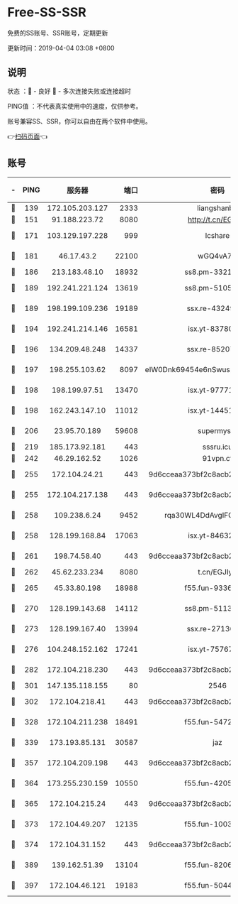 # Free-SS-SSR

免费的SS账号、SSR账号，定期更新

更新时间：2019-04-04 03:08 +0800

## 说明

状态     ：🙂 - 良好 🙁 - 多次连接失败或连接超时

PING值   ：不代表真实使用中的速度，仅供参考。

账号兼容SS、SSR，你可以自由在两个软件中使用。

👉[扫码页面](https://liesauer.github.io/Free-SS-SSR/)👈

## 账号

|-|PING|服务器|端口|密码|加密方式|区域|
|:----:|:----:|:-----:|-----:|:----:|:----:|:----:|
|🙂|139|172.105.203.127|2333|liangshanbo|chacha20|JP|
|🙂|151|91.188.223.72|8080|http://t.cn/EGJIyrl|rc4-md5|RU|
|🙂|171|103.129.197.228|999|lcshare|aes-256-cfb|US|
|🙂|181|46.17.43.2|22100|wGQ4vA7D|aes-256-gcm|RU|
|🙂|186|213.183.48.10|18932|ss8.pm-33211781|rc4-md5|RU|
|🙂|189|192.241.221.124|13619|ss8.pm-51057962|aes-256-cfb|US|
|🙂|189|198.199.109.236|19189|ssx.re-43249557|aes-256-cfb|US|
|🙂|194|192.241.214.146|16581|isx.yt-83780241|aes-256-cfb|US|
|🙂|196|134.209.48.248|14337|ssx.re-85207480|aes-256-cfb|US|
|🙂|197|198.255.103.62|8097|eIW0Dnk69454e6nSwuspv9DmS201tQ0D|aes-256-cfb|US|
|🙂|198|198.199.97.51|13470|isx.yt-97771805|aes-256-cfb|US|
|🙂|198|162.243.147.10|11012|isx.yt-14451395|aes-256-cfb|US|
|🙂|206|23.95.70.189|59608|supermyssr|chacha20-ietf|US|
|🙂|219|185.173.92.181|443|sssru.icu|rc4-md5|RU|
|🙂|242|46.29.162.52|1026|91vpn.cf|rc4-md5|RU|
|🙂|255|172.104.24.21|443|9d6cceaa373bf2c8acb22e60b6a58be6|aes-256-cfb|US|
|🙂|255|172.104.217.138|443|9d6cceaa373bf2c8acb22e60b6a58be6|aes-256-cfb|US|
|🙂|258|109.238.6.24|9452|rqa30WL4DdAvgIFG6Fs3znzTa|aes-256-cfb|FR|
|🙂|258|128.199.168.84|17063|isx.yt-84632014|aes-256-cfb|SG|
|🙂|261|198.74.58.40|443|9d6cceaa373bf2c8acb22e60b6a58be6|aes-256-cfb|US|
|🙂|262|45.62.233.234|8080|t.cn/EGJIyrl|rc4-md5|CA|
|🙂|265|45.33.80.198|18988|f55.fun-93362245|aes-256-cfb|US|
|🙂|270|128.199.143.68|14112|ss8.pm-51133545|aes-256-cfb|SG|
|🙂|273|128.199.167.40|13994|ssx.re-27130562|aes-256-cfb|SG|
|🙂|276|104.248.152.162|17241|isx.yt-75767202|aes-256-cfb|SG|
|🙂|282|172.104.218.230|443|9d6cceaa373bf2c8acb22e60b6a58be6|aes-256-cfb|US|
|🙂|301|147.135.118.155|80|2546|chacha20|US|
|🙂|302|172.104.218.41|443|9d6cceaa373bf2c8acb22e60b6a58be6|aes-256-cfb|US|
|🙂|328|172.104.211.238|18491|f55.fun-54724290|aes-256-cfb|US|
|🙂|339|173.193.85.131|30587|jaz|aes-256-cfb|US|
|🙂|357|172.104.209.198|443|9d6cceaa373bf2c8acb22e60b6a58be6|aes-256-cfb|US|
|🙂|364|173.255.230.159|10550|f55.fun-42056790|aes-256-cfb|US|
|🙂|365|172.104.215.24|443|9d6cceaa373bf2c8acb22e60b6a58be6|aes-256-cfb|US|
|🙂|373|172.104.49.207|12135|f55.fun-10038011|aes-256-cfb|SG|
|🙂|374|172.104.31.152|443|9d6cceaa373bf2c8acb22e60b6a58be6|aes-256-cfb|US|
|🙂|389|139.162.51.39|13104|f55.fun-82060458|aes-256-cfb|SG|
|🙂|397|172.104.46.121|19183|f55.fun-50446313|aes-256-cfb|SG|
